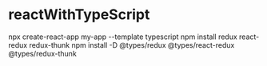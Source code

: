 # reactWithTypeScript


npx create-react-app my-app --template typescript
npm install redux react-redux redux-thunk
npm install -D @types/redux @types/react-redux @types/redux-thunk
